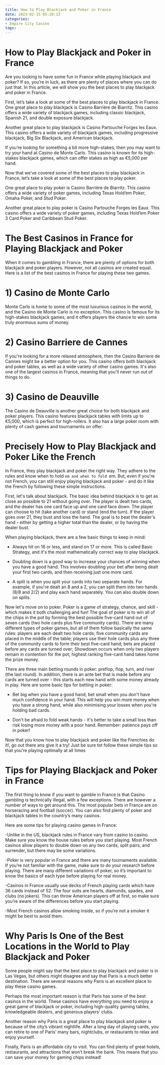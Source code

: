 ```yaml
---
title: How to Play Blackjack and Poker in France
date: 2023-02-15 05:28:13
categories:
- Empire City Casino
tags:
---
```



#  How to Play Blackjack and Poker in France

Are you looking to have some fun in France while playing blackjack and poker? If so, you’re in luck, as there are plenty of places where you can do just that. In this article, we will show you the best places to play blackjack and poker in France.

First, let’s take a look at some of the best places to play blackjack in France. One great place to play blackjack is Casino Barrière de Biarritz. This casino offers a wide variety of blackjack games, including classic blackjack, Spanish 21, and double exposure blackjack.

Another great place to play blackjack is Casino Partouche Forges les Eaux. This casino offers a wide variety of blackjack games, including progressive blackjack, Big Six Blackjack, and American blackjack.

If you’re looking for something a bit more high-stakes, then you may want to try your hand at Casino de Monte Carlo. This casino is known for its high-stakes blackjack games, which can offer stakes as high as €5,000 per hand.

Now that we’ve covered some of the best places to play blackjack in France, let’s take a look at some of the best places to play poker.

One great place to play poker is Casino Barrière de Biarritz. This casino offers a wide variety of poker games, including Texas Hold’em Poker, Omaha Poker, and Stud Poker.

Another great place to play poker is Casino Partouche Forges les Eaux. This casino offers a wide variety of poker games, including Texas Hold’em Poker 3 Card Poker and Caribbean Stud Poker.

#  The Best Casinos in France for Playing Blackjack and Poker

When it comes to gambling in France, there are plenty of options for both blackjack and poker players. However, not all casinos are created equal. Here is a list of the best casinos in France for playing these two games.

# 1) Casino de Monte Carlo

Monte Carlo is home to some of the most luxurious casinos in the world, and the Casino de Monte Carlo is no exception. This casino is famous for its high-stakes blackjack games, and it offers players the chance to win some truly enormous sums of money.

# 2) Casino Barriere de Cannes

If you're looking for a more relaxed atmosphere, then the Casino Barriere de Cannes might be a better option for you. This casino offers both blackjack and poker tables, as well as a wide variety of other casino games. It's also one of the largest casinos in France, meaning that you'll never run out of things to do.

# 3) Casino de Deauville

The Casino de Deauville is another great choice for both blackjack and poker players. This casino features blackjack tables with limits up to €5,000, which is perfect for high-rollers. It also has a large poker room with plenty of cash games and tournaments on offer.

#  Precisely How to Play Blackjack and Poker Like the French

In France, they play blackjack and poker the right way. They adhere to the rules and know when to hold `em and when to fold `em. But, even if you're not French, you can still enjoy playing blackjack and poker - and do it like the French by following these simple instructions.

First, let's talk about blackjack. The basic idea behind blackjack is to get as close as possible to 21 without going over. The player is dealt two cards, and the dealer has one card face up and one card face down. The player can choose to hit (take another card) or stand (end the turn). If the player goes over 21, they bust and lose the hand. The goal is to beat the dealer's hand - either by getting a higher total than the dealer, or by having the dealer bust.

When playing blackjack, there are a few basic things to keep in mind:

- Always hit on 16 or less, and stand on 17 or more. This is called Basic Strategy, and it's the most mathematically correct way to play blackjack.

- Doubling down is a good way to increase your chances of winning when you have a good hand. This involves doubling your bet after being dealt your first two cards, and then receiving just one more card.

- A split is when you split your cards into two separate hands. For example, if you're dealt an 8 and a 2, you can split them into two hands (8/8 and 2/2) and play each hand separately. You can also double down on splits.

Now let's move on to poker. Poker is a game of strategy, chance, and skill - which makes it both challenging and fun! The goal of poker is to win all of the chips in the pot by forming the best possible five-card hand out of seven cards (two hole cards plus five community cards). There are many different types of poker games, but all of them follow basically the same rules: players are each dealt two hole cards; five community cards are placed in the middle of the table; players use their hole cards plus any three of the community cards to form their best five-card hand; bets are placed before any cards are turned over; Showdown occurs when only two players remain in contention for the pot; highest ranking five-card hand takes home the prize money.

There are three main betting rounds in poker: preflop, flop, turn, and river (the last round). In addition, there is an ante bet that is made before any cards are turned over - this starts each new hand with some money already in play. Here are some basic tips for betting in poker:

- Bet big when you have a good hand; bet small when you don't have much confidence in your hand. This will help you win more money when you have a strong hand, while also minimising your losses when you're holding bad cards.

- Don't be afraid to fold weak hands - it's better to take a small loss than risk losing more money with a poor hand. Remember: patience pays off in poker!


Now that you know how to play blackjack and poker like the Frenchies do it!, go out there ans give it a try! Just be sure tot follow these simple tips so that you're playing optimally at all times

#  Tips for Playing Blackjack and Poker in France

The first thing to know if you want to gamble in France is that Casino gambling is technically illegal, with a few exceptions. There are however a number of ways to get around this. The most popular bets in France are on horseracing and football (soccer). You can also find plenty of poker and blackjack tables in the country’s many casinos.

Here are some tips for playing casino games in France:

-Unlike in the US, blackjack rules in France vary from casino to casino. Make sure you know the house rules before you start playing. Most French casinos allow players to double down on any two cards, split pairs, and surrender, but there may be some variations.

-Poker is very popular in France and there are many tournaments available. If you’re not familiar with the game, make sure to do your research before playing. There are many different variations of poker, so it’s important to know the basics of each type before playing for real money.

-Casinos in France usually use decks of French playing cards which have 36 cards instead of 52. The four suits are hearts, diamonds, spades, and clubs (no jokers). This can throw American players off at first, so make sure you’re aware of the differences before you start playing.

-Most French casinos allow smoking inside, so if you’re not a smoker it might be best to avoid them.

#  Why Paris Is One of the Best Locations in the World to Play Blackjack and Poker

Some people might say that the best place to play blackjack and poker is in Las Vegas, but others might disagree and say that Paris is a much better destination. There are several reasons why Paris is an excellent place to play these casino games.

Perhaps the most important reason is that Paris has some of the best casinos in the world. These casinos have everything you need to enjoy a great game of blackjack or poker, including high-quality gaming tables, knowledgeable dealers, and generous players’ clubs.

Another reason why Paris is a great place to play blackjack and poker is because of the city’s vibrant nightlife. After a long day of playing cards, you can retire to one of Paris’ many bars, nightclubs, or restaurants to relax and enjoy yourself.

Finally, Paris is an affordable city to visit. You can find plenty of great hotels, restaurants, and attractions that won’t break the bank. This means that you can save your money for gaming chips instead!